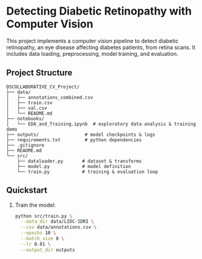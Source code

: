 # Detecting Diabetic Retinopathy with Computer Vision

This project implements a computer vision pipeline to detect diabetic retinopathy, an eye disease affecting diabetes patients, from retina scans. It includes data loading, preprocessing, model training, and evaluation.

## Project Structure

```
DSCOLLABORATIVE_CV_Project/
├── data/
│   ├── annotations_combined.csv
│   ├── train.csv
│   ├── val.csv
│   └── README.md           
├── notebooks/
│   └── EDA_and_Training.ipynb  # exploratory data analysis & training demo
├── outputs/                 # model checkpoints & logs
├── requirements.txt         # python dependencies
├── .gitignore
├── README.md
└── src/
    ├── dataloader.py       # dataset & transforms
    ├── model.py            # model definition
    └── train.py            # training & evaluation loop
```

## Quickstart

1. Train the model:
   ```bash
   python src/train.py \
     --data_dir data/LIDC-IDRI \
     --csv data/annotations.csv \
     --epochs 10 \
     --batch_size 8 \
     --lr 0.01 \
     --output_dir outputs
   ```
